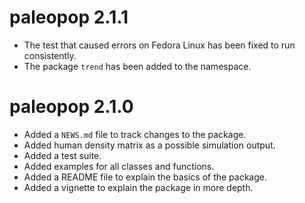 # paleopop 2.1.1

* The test that caused errors on Fedora Linux has been fixed to run consistently.
* The package `trend` has been added to the namespace.

# paleopop 2.1.0

* Added a `NEWS.md` file to track changes to the package.
* Added human density matrix as a possible simulation output.
* Added a test suite.
* Added examples for all classes and functions.
* Added a README file to explain the basics of the package.
* Added a vignette to explain the package in more depth.
